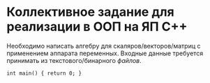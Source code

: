 # Коллективное задание для реализации в ООП на ЯП С++

Необходимо написать алгебру для скаляров/векторов/матриц с применением аппарата
переменных. Входные данные требуется принимать из текстового/бинарного *файлов*.

`
int main()
{
    return 0;
}
`
